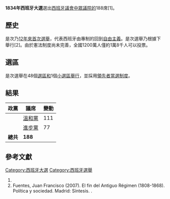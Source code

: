 **1834年西班牙大選**選出[西班牙](../Page/西班牙.md "wikilink")[議會中](../Page/西班牙議會.md "wikilink")[眾議院的](../Page/眾議院_\(西班牙\).md "wikilink")188席\[1\]。

## 歷史

是次乃[12年來首次選舉](../Page/1822年西班牙大選.md "wikilink")，代表西班牙由專制的回到[自由主義](https://zh.wikipedia.org/wiki/自由主義 "wikilink")。是次選舉乃根據下舉行\[2\]。由於憲法制度尚未完善，全國1200萬人僅約1萬8千人可以投票。

## 選區

是次選舉在48個[選區和](https://zh.wikipedia.org/wiki/選區 "wikilink")1個[小選區舉行](../Page/小選區制.md "wikilink")，並採用[領先者當選制度](https://zh.wikipedia.org/wiki/領先者當選 "wikilink")。

## 結果

| 政黨     | 議席                                                            | 變動  |
| ------ | ------------------------------------------------------------- | --- |
|        | [溫和黨](https://zh.wikipedia.org/wiki/溫和保皇黨_\(西班牙\) "wikilink") | 111 |
|        | [進步黨](https://zh.wikipedia.org/wiki/進步黨_\(西班牙\) "wikilink")   | 77  |
| **總共** | **188**                                                       |     |

## 參考文獻

[Category:西班牙大選](https://zh.wikipedia.org/wiki/Category:西班牙大選 "wikilink")
[Category:西班牙選舉](https://zh.wikipedia.org/wiki/Category:西班牙選舉 "wikilink")

1.
2.  Fuentes, Juan Francisco (2007). El fin del Antiguo Régimen
    (1808-1868). Política y sociedad. Madrid: Síntesis. .